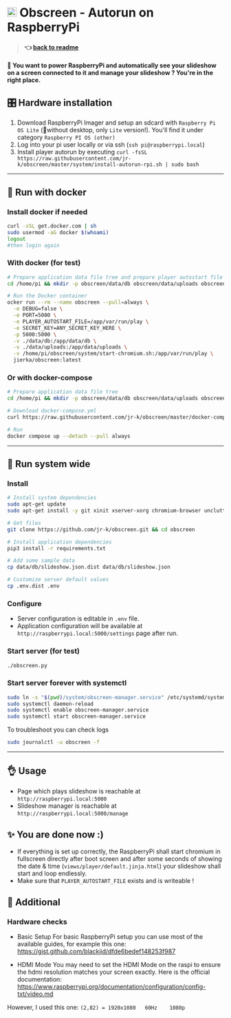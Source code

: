 # <img src="https://github.com/jr-k/obscreen/blob/master/docs/img/obscreen.png" width="22"> Obscreen - Autorun on RaspberryPi

> #### 👈 [back to readme](/README.md)

#### 🔴 You want to power RaspberryPi and automatically see your slideshow on a screen connected to it and manage your slideshow ? You're in the right place.

## 🎛️ Hardware installation

1. Download RaspberryPi Imager and setup an sdcard with `Raspberry Pi OS Lite` (🚨without desktop, only `Lite` version!). You'll find it under category `Raspberry PI OS (other)`
2. Log into your pi user locally or via ssh (`ssh pi@raspberrypi.local`)
3. Install player autorun by executing `curl -fsSL https://raw.githubusercontent.com/jr-k/obscreen/master/system/install-autorun-rpi.sh | sudo bash`

---
## 🐳 Run with docker
### Install docker if needed
```bash
curl -sSL get.docker.com | sh
sudo usermod -aG docker $(whoami)
logout
#then login again
```


### With docker (for test)
```bash
# Prepare application data file tree and prepare player autostart file
cd /home/pi && mkdir -p obscreen/data/db obscreen/data/uploads obscreen/system && touch system/start-chromium.sh && cd obscreen

# Run the Docker container
ocker run --rm --name obscreen --pull=always \
  -e DEBUG=false \
  -e PORT=5000 \
  -e PLAYER_AUTOSTART_FILE=/app/var/run/play \
  -e SECRET_KEY=ANY_SECRET_KEY_HERE \
  -p 5000:5000 \
  -v ./data/db:/app/data/db \
  -v ./data/uploads:/app/data/uploads \
  -v /home/pi/obscreen/system/start-chromium.sh:/app/var/run/play \
  jierka/obscreen:latest
```

### Or with docker-compose
```bash
# Prepare application data file tree
cd /home/pi && mkdir -p obscreen/data/db obscreen/data/uploads obscreen/system && touch system/start-chromium.sh && cd obscreen

# Download docker-compose.yml
curl https://raw.githubusercontent.com/jr-k/obscreen/master/docker-compose.yml > docker-compose.yml

# Run
docker compose up --detach --pull always
```
---
## 📠 Run system wide
### Install
```bash
# Install system dependencies
sudo apt-get update
sudo apt-get install -y git xinit xserver-xorg chromium-browser unclutter

# Get files
git clone https://github.com/jr-k/obscreen.git && cd obscreen

# Install application dependencies
pip3 install -r requirements.txt

# Add some sample data
cp data/db/slideshow.json.dist data/db/slideshow.json

# Customize server default values
cp .env.dist .env
```

### Configure
- Server configuration is editable in `.env` file.
- Application configuration will be available at `http://raspberrypi.local:5000/settings` page after run.

### Start server (for test)
```bash
./obscreen.py
```

### Start server forever with systemctl
```bash
sudo ln -s "$(pwd)/system/obscreen-manager.service" /etc/systemd/system/obscreen-manager.service
sudo systemctl daemon-reload
sudo systemctl enable obscreen-manager.service
sudo systemctl start obscreen-manager.service
```

To troubleshoot you can check logs
```bash
sudo journalctl -u obscreen -f 
```
---
## 👌 Usage
- Page which plays slideshow is reachable at `http://raspberrypi.local:5000`
- Slideshow manager is reachable at `http://raspberrypi.local:5000/manage`
    
## ✨ You are done now :)
- If everything is set up correctly, the RaspberryPi shall start chromium in fullscreen directly after boot screen and after some seconds of showing the date & time (`views/player/default.jinja.html`) your slideshow shall start and loop endlessly.
- Make sure that `PLAYER_AUTOSTART_FILE` exists and is writeable !

## 📎 Additional

### Hardware checks
- Basic Setup
For basic RaspberryPi setup you can use most of the available guides, for example this one:
https://gist.github.com/blackjid/dfde6bedef148253f987

- HDMI Mode
You may need to set the HDMI Mode on the raspi to ensure the hdmi resolution matches your screen exactly. Here is the official documentation:
https://www.raspberrypi.org/documentation/configuration/config-txt/video.md

However, I used this one: `(2,82) = 1920x1080	60Hz	1080p`


